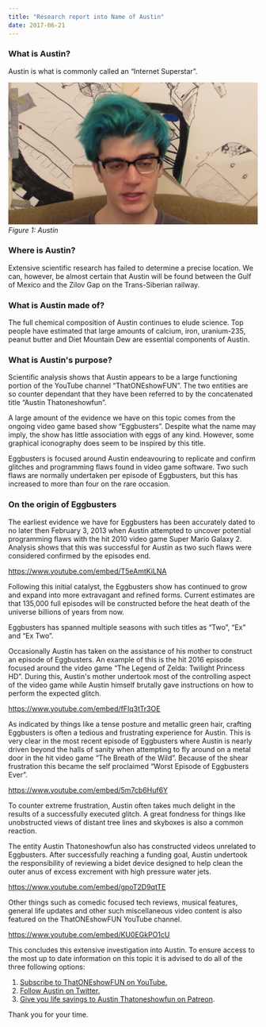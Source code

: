 ```yaml
---
title: "Research report into Name of Austin"
date: 2017-06-21
---
```


### What is Austin?

Austin is what is commonly called an “Internet Superstar”.

[![Figure 1: Austin](../../assets/images/blog/eggs.png)](../../assets/images/blog/eggs.png)
_Figure 1: Austin_

### Where is Austin?

Extensive scientific research has failed to determine a precise location. We can, however, be almost certain that Austin will be found between the Gulf of Mexico and the Zilov Gap on the Trans-Siberian railway.

### What is Austin made of?

The full chemical composition of Austin continues to elude science. Top people have estimated that large amounts of calcium, iron, uranium-235, peanut butter and Diet Mountain Dew are essential components of Austin.

### What is Austin's purpose?

Scientific analysis shows that Austin appears to be a large functioning portion of the YouTube channel “ThatONEshowFUN”. The two entities are so counter dependant that they have been referred to by the concatenated title “Austin Thatoneshowfun”.

A large amount of the evidence we have on this topic comes from the ongoing video game based show “Eggbusters”. Despite what the name may imply, the show has little association with eggs of any kind. However, some graphical iconography does seem to be inspired by this title.

Eggbusters is focused around Austin endeavouring to replicate and confirm glitches and programming flaws found in video game software. Two such flaws are normally undertaken per episode of Eggbusters, but this has increased to more than four on the rare occasion.

### On the origin of Eggbusters

The earliest evidence we have for Eggbusters has been accurately dated to no later then February 3, 2013 when Austin attempted to uncover potential programming flaws with the hit 2010 video game Super Mario Galaxy 2. Analysis shows that this was successful for Austin as two such flaws were considered confirmed by the episodes end.

https://www.youtube.com/embed/T5eAmtKiLNA

Following this initial catalyst, the Eggbusters show has continued to grow and expand into more extravagant and refined forms. Current estimates are that 135,000 full episodes will be constructed before the heat death of the universe billions of years from now.

Eggbusters has spanned multiple seasons with such titles as “Two”, “Ex” and “Ex Two”.

Occasionally Austin has taken on the assistance of his mother to construct an episode of Eggbusters. An example of this is the hit 2016 episode focused around the video game “The Legend of Zelda: Twilight Princess HD”. During this, Austin's mother undertook most of the controlling aspect of the video game while Austin himself brutally gave instructions on how to perform the expected glitch.

https://www.youtube.com/embed/fFIq3tTr3OE

As indicated by things like a tense posture and metallic green hair, crafting Eggbusters is often a tedious and frustrating experience for Austin. This is very clear in the most recent episode of Eggbusters where Austin is nearly driven beyond the halls of sanity when attempting to fly around on a metal door in the hit video game “The Breath of the Wild”. Because of the shear frustration this became the self proclaimed “Worst Episode of Eggbusters Ever”.

https://www.youtube.com/embed/5m7cb6Huf6Y

To counter extreme frustration, Austin often takes much delight in the results of a successfully executed glitch. A great fondness for things like unobstructed views of distant tree lines and skyboxes is also a common reaction.

The entity Austin Thatoneshowfun also has constructed videos unrelated to Eggbusters. After successfully reaching a funding goal, Austin undertook the responsibility of reviewing a bidet device designed to help clean the outer anus of excess excrement with high pressure water jets.

https://www.youtube.com/embed/gpoT2D9qtTE

Other things such as comedic focused tech reviews, musical features, general life updates and other such miscellaneous video content is also featured on the ThatONEshowFUN YouTube channel.

https://www.youtube.com/embed/KU0EGkPO1cU

This concludes this extensive investigation into Austin. To ensure access to the most up to date information on this topic it is advised to do all of the three following options:

1. [Subscribe to ThatONEshowFUN on YouTube.](https://www.youtube.com/user/ThatOneShowFUN/featured)
2. [Follow Austin on Twitter.](https://twitter.com/NE_austin)
3. [Give you life savings to Austin Thatoneshowfun on Patreon](https://www.patreon.com/ThatOneShowFUN).

Thank you for your time.
